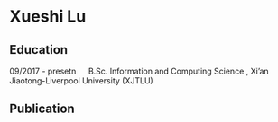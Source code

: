 # Xueshi Lu

## Education

09/2017 - presetn &emsp; B.Sc. Information and Computing Science , Xi’an Jiaotong-Liverpool University (XJTLU)

## Publication
